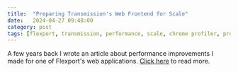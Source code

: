 ```yaml
---
title:  "Preparing Transmission's Web Frontend for Scale"
date:   2024-04-27 09:48:00
category: post
tags: [flexport, transmission, performance, scale, chrome profiler, profiling, javascript, js, js performance, mapbox]
---
```


A few years back I wrote an article about performance improvements I made for one of Flexport's web applications. [Click here][link] to read more.

[link]: https://flexport.engineering/preparing-transmissions-web-frontend-for-scale-855505b68c78